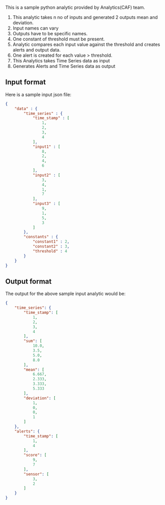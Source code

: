 This is a sample python analytic provided by Analytics(CAF) team. 
1. This analytic takes n no of inputs and generated 2 outputs mean and deviation. 
2. Input names can vary
3. Outputs have to be specific names.
4. One constant of threshold must be present. 
5. Analytic compares each input value against the threshold and creates alerts and output data. 
6. One alert is created for each value > threshold. 
7. This Analytics takes Time Series data as input
8. Generates Alerts and Time Series data as output

## Input format
Here is a sample input json file:

```json
{
    "data" : {
        "time_series" : {
            "time_stamp" : [
                1,
                2,
                3,
                4
            ],
            "input1" : [
                8,
                2,
                4,
                6
            ],
            "input2" : [
                3,
                4,
                1,
                7
            ],
            "input3" : [
                9,
                1,
                5,
                3
            ]
        },
        "constants" : {
            "constant1" : 2,
            "constant2" : 3,
            "threshold" : 4
        }
    }
}
```

## Output format
The output for the above sample input analytic would be:

```json
{
    "time_series": {
        "time_stamp": [
            1,
            2,
            3,
            4
        ],
        "sum": [
            10.0,
            3.5,
            5.0,
            8.0
        ],
        "mean": [
            6.667,
            2.333,
            3.333,
            5.333
        ],
        "deviation": [
            1,
            0,
            0,
            1
        ]
    },
    "alerts": {
        "time_stamp": [
            1,
            4
        ],
        "score": [
            9,
            7
        ],
        "sensor": [
            3,
            2
        ]
    }
}
```

